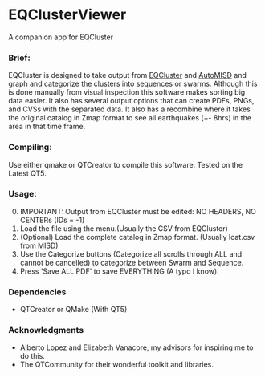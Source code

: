 # EQClusterViewer
A companion app for EQCluster

### Brief:
EQCluster is designed to take output from [EQCluster](https://github.com/Fran89/EQCluster) and 
[AutoMISD](https://github.com/Fran89/AutoMISD) and graph and categorize the clusters into sequences
or swarms. Although this is done manually from visual inspection this software makes sorting big data
easier. It also has several output options that can create PDFs, PNGs, and CVSs with the separated data.
It also has a recombine where it takes the original catalog in Zmap format to see all earthquakes (+- 8hrs)
in the area in that time frame.

### Compiling:

Use either qmake or QTCreator to compile this software. Tested on the Latest QT5.

### Usage:

  0. IMPORTANT: Output from EQCluster must be edited: NO HEADERS, NO CENTERs (IDs = -1)
  1. Load the file using the menu.(Usually the CSV from EQCluster)
  2. (Optional) Load the complete catalog in Zmap format. (Usually Icat.csv from MISD)
  3. Use the Categorize buttons (Categorize all scrolls through ALL and cannot be cancelled) to categorize between Swarm and Sequence.
  4. Press 'Save ALL PDF' to save EVERYTHING (A typo I know).
  
### Dependencies

  * QTCreator or QMake (With QT5)

### Acknowledgments

  * Alberto Lopez and Elizabeth Vanacore, my advisors for inspiring me to do this.
  * The QTCommunity for their wonderful toolkit and libraries.
